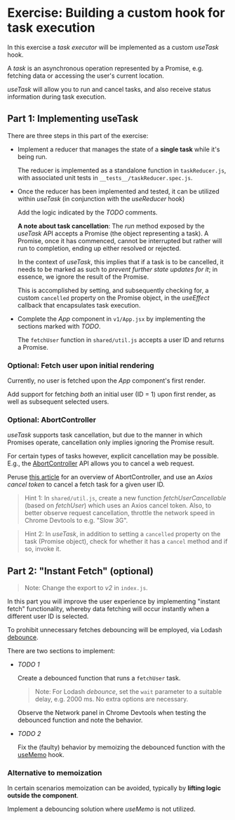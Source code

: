 # Exercise: Building a custom hook for task execution

In this exercise a _task executor_ will be implemented as a custom _useTask_ hook.

A _task_ is an asynchronous operation represented by a Promise, e.g. fetching data or accessing the user's current location.

_useTask_ will allow you to run and cancel tasks, and also receive status information during task execution.

## Part 1: Implementing useTask

There are three steps in this part of the exercise:

* Implement a reducer that manages the state of a __single task__ while it's being run.

  The reducer is implemented as a standalone function in `taskReducer.js`, with associated unit tests in `__tests__/taskReducer.spec.js`.

* Once the reducer has been implemented and tested, it can be utilized within _useTask_ (in conjunction with the _useReducer_ hook)

  Add the logic indicated by the _TODO_ comments.

  __A note about task cancellation__:
  The _run_ method exposed by the _useTask_ API accepts a Promise (the object representing a task). A Promise, once it has commenced, cannot be interrupted but rather will run to completion, ending up either resolved or rejected.

  In the context of _useTask_, this implies that if a task is to be cancelled, it needs to be marked as such to _prevent further state updates for it_; in essence, we ignore the result of the Promise.
  
  This is accomplished by setting, and subsequently checking for, a custom `cancelled` property on the Promise object, in the _useEffect_ callback that encapsulates task execution.

* Complete the _App_ component in `v1/App.jsx` by implementing the sections marked with _TODO_.

  The `fetchUser` function in `shared/util.js` accepts a user ID and returns a Promise.

### Optional: Fetch user upon initial rendering

Currently, no user is fetched upon the _App_ component's first render.

Add support for fetching _both_ an initial user (ID = 1) upon first render, as well as subsequent selected users.

### Optional: AbortController

_useTask_ supports task cancellation, but due to the manner in which Promises operate, cancellation only implies ignoring the Promise result.

For certain types of tasks however, explicit cancellation may be possible. E.g., the [AbortController](https://developer.mozilla.org/en-US/docs/Web/API/AbortController) API allows you to cancel a web request.

Peruse [this article](https://medium.com/datadriveninvestor/aborting-cancelling-requests-with-fetch-or-axios-db2e93825a36) for an overview of AbortController, and use an _Axios cancel token_ to cancel a fetch task for a given user ID.

> Hint 1: In `shared/util.js`, create a new function _fetchUserCancellable_ (based on _fetchUser_) which uses an Axios cancel token. Also, to better observe request cancellation, throttle the network speed in Chrome Devtools to e.g. "Slow 3G".

> Hint 2: In _useTask_, in addition to setting a `cancelled` property on the task (Promise object), check for whether it has a `cancel` method and if so, invoke it.

## Part 2: "Instant Fetch" (optional)

> Note: Change the export to _v2_ in `index.js`.

In this part you will improve the user experience by implementing "instant fetch" functionality, whereby data fetching will occur instantly when a different user ID is selected.

To prohibit unnecessary fetches debouncing will be employed, via Lodash [debounce](https://lodash.com/docs/#debounce).

There are two sections to implement:

* _TODO 1_

  Create a debounced function that runs a `fetchUser` task.

  > Note: For Lodash _debounce_, set the `wait` parameter to a suitable delay, e.g. 2000 ms. No extra options are necessary.

  Observe the Network panel in Chrome Devtools when testing the debounced function and note the behavior.

* _TODO 2_

  Fix the (faulty) behavior by memoizing the debounced function with the [useMemo](https://reactjs.org/docs/hooks-reference.html#usememo) hook.

### Alternative to memoization

In certain scenarios memoization can be avoided, typically by __lifting logic outside the component__.

Implement a debouncing solution where _useMemo_ is not utilized.